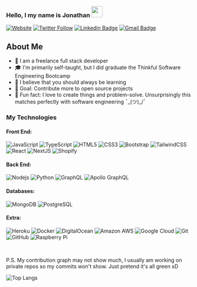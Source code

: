 ### Hello, I my name is Jonathan <img src="https://raw.githubusercontent.com/jclarktech/jclarktech/main/wave.gif" width="30px">

[![Website](https://img.shields.io/website?label=refactorthis.dev&style=for-the-badge&url=https%3A%2F%2Frefactorthis.dev)](https://refactorthis.dev)
[![Twitter Follow](https://img.shields.io/twitter/follow/refactor_this?color=1DA1F2&logo=twitter&style=for-the-badge)](https://twitter.com/intent/follow?original_referer=https%3A%2F%2Fgithub.com%2Frefactor-this&screen_name=refactor_this)
[![Linkedin Badge](https://img.shields.io/badge/LinkedIn-blue?style=for-the-badge&logo=linkedin&logoColor=white&link=https://www.linkedin.com/in/jonathan-b-clark/)](https://www.linkedin.com/in/jonathan-b-clark/)
[![Gmail Badge](https://img.shields.io/badge/Email-red?style=for-the-badge&logo=gmail&logoColor=white&link=mailto:contact@refactorthis.dev)](mailto:contact@refactorthis.dev)

## About Me

- 🎳 I am a freelance full stack developer
- 🎓 I'm primarily self-taught, but I did graduate the Thinkful Software Engineering Bootcamp
- 🤔 I believe that you should always be learning
- 🥅 Goal: Contribute more to open source projects
- 🎉 Fun fact: I love to create things and problem-solve. Unsurprisingly this matches perfectly with software engineering ¯\_(ツ)_/¯ 
  <br />

### My Technologies

#### Front End:

![JavaScript](https://img.shields.io/badge/-JavaScript-yellow?style=flat-square&logo=javascript&logoColor=white)
![TypeScript](https://img.shields.io/badge/-TypeScript-007ACC?style=flat-square&logo=typescript)
![HTML5](https://img.shields.io/badge/-HTML5-E34F26?style=flat-square&logo=html5&logoColor=white)
![CSS3](https://img.shields.io/badge/-CSS3-1572B6?style=flat-square&logo=css3)
![Bootstrap](https://img.shields.io/badge/-Bootstrap-563D7C?style=flat-square&logo=bootstrap)
![TailwindCSS](https://img.shields.io/badge/-TailwindCSS-38B2AC?style=flat-square&logo=tailwind-css&logoColor=ffffff)
![React](https://img.shields.io/badge/-React-black?style=flat-square&logo=react)
![NextJS](https://img.shields.io/badge/-NextJS-000000?style=flat-square&logo=next.js&logoColor=ffffff)
![Shopify](https://img.shields.io/badge/-Shopify-000000?style=flat-square&logo=shopify&logoColor=96bf48)

#### Back End:

![Nodejs](https://img.shields.io/badge/-Nodejs-green?style=flat-square&logo=Node.js&logoColor=black)
![Python](https://img.shields.io/badge/-Python-blue?style=flat-square&logo=Python&logoColor=yellow)
![GraphQL](https://img.shields.io/badge/-GraphQL-E10098?style=flat-square&logo=graphql)
![Apollo GraphQL](https://img.shields.io/badge/-Apollo%20GraphQL-311C87?style=flat-square&logo=apollo-graphql)

<!-- ![Java](https://img.shields.io/badge/-Java-E34F26?style=flat-square&logo=java&logoColor=white) -->

#### Databases:

![MongoDB](https://img.shields.io/badge/-MongoDB-black?style=flat-square&logo=mongodb)
![PostgreSQL](https://img.shields.io/badge/-PostgreSQL-336791?style=flat-square&logo=postgresql)

#### Extra:

![Heroku](https://img.shields.io/badge/-Heroku-430098?style=flat-square&logo=heroku)
![Docker](https://img.shields.io/badge/-Docker-black?style=flat-square&logo=docker)
![DigitalOcean](https://img.shields.io/badge/-Digital%20Ocean-darkblue?style=flat-square&logo=digitalocean)
![Amazon AWS](https://img.shields.io/badge/Amazon%20AWS-232F3E?style=flat-square&logo=amazon-aws)
![Google Cloud](https://img.shields.io/badge/Google%20Cloud-black?style=flat-square&logo=google-cloud)
![Git](https://img.shields.io/badge/-Git-black?style=flat-square&logo=git)
![GitHub](https://img.shields.io/badge/-GitHub-181717?style=flat-square&logo=github)
![Raspberry Pi](https://img.shields.io/badge/-Raspberry%20Pi-C51A4A?style=flat-square&logo=Raspberry-Pi)

<br />

<!-- ![Github Stats](https://github-readme-stats.vercel.app/api?username=refactor-this&count_private=true&show_icons=true&include_all_commits=true) -->
P.S. My contribution graph may not show much, I usually am working on private repos so my commits won't show. Just pretend it's all green xD

![Top Langs](https://github-readme-stats.vercel.app/api/top-langs/?username=refactor-this&hide=TeX&layout=compact)

[website]: https://refactorthis.dev
[twitter]: https://twitter.com/refactor_this
[linkedin]: https://linkedin.com/in/jonathan-b-clark
